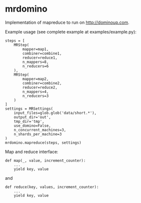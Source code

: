 mrdomino
========

Implementation of mapreduce to run on http://dominoup.com.

Example usage (see complete example at examples/example.py):

    steps = [
        MRStep(
            mapper=map1,
            combiner=combine1,
            reducer=reduce1,
            n_mappers=8,
            n_reducers=6
        ),
        MRStep(
            mapper=map2,
            combiner=combine2,
            reducer=reduce2,
            n_mappers=4,
            n_reducers=3
        )
    ]
    settings = MRSettings(
        input_files=glob.glob('data/short.*'),
        output_dir='out',
        tmp_dir='tmp',
        use_domino=False,
        n_concurrent_machines=3,
        n_shards_per_machine=3
    )
    mrdomino.mapreduce(steps, settings)


Map and reduce interface:

    def map(_, value, increment_counter):
        ...
        yield key, value

and

    def reduce(key, values, increment_counter):
        ...
        yield key, value
